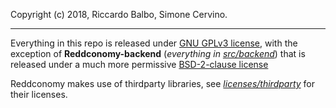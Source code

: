Copyright (c) 2018, Riccardo Balbo, Simone Cervino. 
______________

Everything in this repo is released under [GNU GPLv3 license](licenses/LICENSE), with the exception of **Reddconomy-backend** (_everything in [src/backend](src/backend)_) that is released under a much more permissive  [BSD-2-clause license ](licenses/LICENSE.backend)

Reddconomy makes use of thirdparty libraries, see _[licenses/thirdparty](licenses/thirdparty)_ for their licenses.
